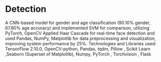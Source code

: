 # Detection
A CNN-based model for gender and age classification (90.10% gender, 67.80% age accuracy) and implemented SVM for comparison, utilizing PyTorch, OpenCV
Applied Haar Cascade for real-time face detection and used Pandas, NumPy, Matplotlib for data preprocessing and
visualization, improving system performance by 25%.
Technologies and Libraries used: TensorFlow 2.10.0, OpenCV-python, Pandas, tqdm, Pillow , Scikit Learn ,Seaborn (Superset of
Matplotlib), Numpy, PyTorch , Torchvision , Flask
